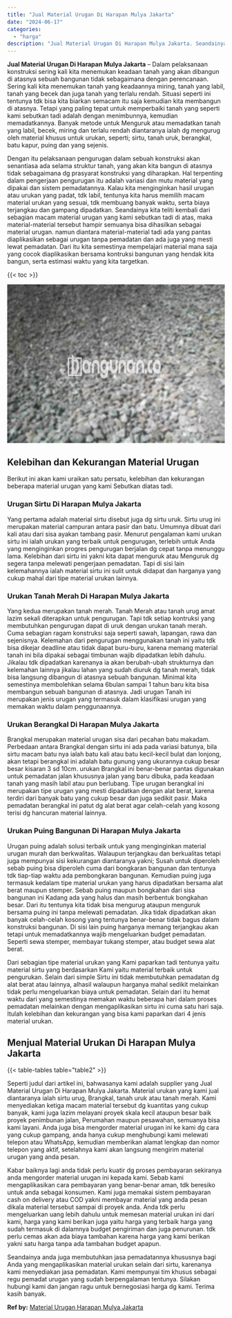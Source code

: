 ```yaml
---
title: "Jual Material Urugan Di Harapan Mulya Jakarta"
date: "2024-06-17"
categories: 
  - "harga"
description: "Jual Material Urugan Di Harapan Mulya Jakarta. Seandainya anda juga membutuhkan jasa pemadatannya khususnya bagi Anda yang mengaplikasikan material urukan se..."
---
```


**Jual Material Urugan Di Harapan Mulya Jakarta** – Dalam pelaksanaan konstruksi sering kali kita menemukan keadaan tanah yang akan dibangun di atasnya sebuah bangunan tidak sebagaimana dengan perencanaan. Sering kali kita menemukan tanah yang keadaannya miring, tanah yang labil, tanah yang becek dan juga tanah yang terlalu rendah. Situasi seperti ini tentunya tdk bisa kita biarkan semacam itu saja kemudian kita membangun di atasnya. Tetapi yang paling tepat untuk memperbaiki tanah yang seperti kami sebutkan tadi adalah dengan menimbunnya, kemudian memadatkannya. Banyak metode untuk Menguruk atau memadatkan tanah yang labil, becek, miring dan terlalu rendah diantaranya ialah dg mengurug oleh material khusus untuk urukan, seperti; sirtu, tanah uruk, berangkal, batu kapur, puing dan yang sejenis.

Dengan itu pelaksanaan pengurugan dalam sebuah konstruksi akan senantiasa ada selama struktur tanah, yang akan kita bangun di atasnya tidak sebagaimana dg prasyarat konstruksi yang diharapkan. Hal terpenting dalam pengerjaan pengurugan itu adalah variasi dan mutu material yang dipakai dan sistem pemadatannya. Kalau kita menginginkan hasil urugan atau urukan yang padat, tdk labil, tentunya kita harus memilih macam material urukan yang sesuai, tdk membuang banyak waktu, serta biaya terjangkau dan gampang dipadatkan. Seandainya kita teliti kembali dari sebagian macam material urugan yang kami sebutkan tadi di atas, maka material-material tersebut hampir semuanya bisa dihasilkan sebagai material urugan. namun diantara material-material tadi ada yang pantas diaplikasikan sebagai urugan tanpa pemadatan dan ada juga yang mesti lewat pemadatan. Dari itu kita semestinya mempelajari material mana saja yang cocok diaplikasikan bersama kontruksi bangunan yang hendak kita bangun, serta estimasi waktu yang kita targetkan.

{{< toc >}}

![Jual Material Urugan Di Harapan Mulya Jakarta](/images/jual-urugan-10.png)

## Kelebihan dan Kekurangan Material Urugan

Berikut ini akan kami uraikan satu persatu, kelebihan dan kekurangan beberapa material urugan yang kami Sebutkan diatas tadi.

### Urugan Sirtu Di Harapan Mulya Jakarta

Yang pertama adalah material sirtu disebut juga dg sirtu uruk. Sirtu urug ini merupakan material campuran antara pasir dan batu. Umumnya dibuat dari kali atau dari sisa ayakan tambang pasir. Menurut pengalaman kami urukan sirtu ini ialah urukan yang terbaik untuk pengurugan, terlebih untuk Anda yang menginginkan progres pengurugan berjalan dg cepat tanpa menunggu lama. Kelebihan dari sirtu ini yakni kita dapat menguruk atau Menguruk dg segera tanpa melewati pengerjaan pemadatan. Tapi di sisi lain kelemahannya ialah material sirtu ini sulit untuk didapat dan harganya yang cukup mahal dari tipe material urukan lainnya.

### Urukan Tanah Merah Di Harapan Mulya Jakarta

Yang kedua merupakan tanah merah. Tanah Merah atau tanah urug amat lazim sekali diterapkan untuk pengurugan. Tapi tdk setiap kontruksi yang membutuhkan pengurugan dapat di uruk dengan urukan tanah merah. Cuma sebagian ragam konstruksi saja seperti sawah, lapangan, rawa dan sejenisnya. Kelemahan dari pengurugan menggunakan tanah ini yaitu tdk bisa dikejar deadline atau tidak dapat buru-buru, karena memang material tanah ini bila dipakai sebagai timbunan wajib dipadatkan lebih dahulu. Jikalau tdk dipadatkan karenanya ia akan berubah-ubah strukturnya dan kelemahan lainnya jikalau lahan yang sudah diuruk dg tanah merah, tidak bisa langsung dibangun di atasnya sebuah bangunan. Minimal kita semestinya membolehkan selama 6bulan sampai 1 tahun baru kita bisa membangun sebuah bangunan di atasnya. Jadi urugan Tanah ini merupakan jenis urugan yang termasuk dalam klasifikasi urugan yang memakan waktu dalam penggunaannya.

### Urukan Berangkal Di Harapan Mulya Jakarta

Brangkal merupakan material urugan sisa dari pecahan batu makadam. Perbedaan antara Brangkal dengan sirtu ini ada pada variasi batunya, bila sirtu macam batu nya ialah batu kali atau batu kecil-kecil bulat dan lonjong, akan tetapi berangkal ini adalah batu gunung yang ukurannya cukup besar besar kisaran 3 sd 10cm. urukan Brangkal ini benar-benar pantas digunakan untuk pemadatan jalan khususnya jalan yang baru dibuka, pada keadaan tanah yang masih labil atau pun berlubang. Tipe urugan berangkal ini merupakan tipe urugan yang mesti dipadatkan dengan alat berat, karena terdiri dari banyak batu yang cukup besar dan juga sedikit pasir. Maka pemadatan berangkal ini patut dg alat berat agar celah-celah yang kosong terisi dg hancuran material lainnya.

### Urukan Puing Bangunan Di Harapan Mulya Jakarta

Urugan puing adalah solusi terbaik untuk yang menginginkan material urugan murah dan berkwalitas. Walaupun terjangkau dan berkualitas tetapi juga mempunyai sisi kekurangan diantaranya yakni; Susah untuk diperoleh sebab puing bisa diperoleh cuma dari bongkaran bangunan dan tentunya tdk tiap-tiap waktu ada pembongkaran bangunan. Kemudian puing juga termasuk kedalam tipe material urukan yang harus dipadatkan bersama alat berat maupun stemper. Sebab puing maupun bongkahan dari sisa bangunan ini Kadang ada yang halus dan masih berbentuk bongkahan besar. Dari itu tentunya kita tidak bisa mengurug ataupun menguruk bersama puing ini tanpa melewati pemadatan. Jika tidak dipadatkan akan banyak celah-celah kosong yang tentunya benar-benar tidak bagus dalam konstruksi bangunan. Di sisi lain puing harganya memang terjangkau akan tetapi untuk memadatkannya wajib mengeluarkan budget pemadatan. Seperti sewa stemper, membayar tukang stemper, atau budget sewa alat berat.

Dari sebagian tipe material urukan yang Kami paparkan tadi tentunya yaitu material sirtu yang berdasarkan Kami yaitu material terbaik untuk pengurukan. Selain dari simple Sirtu ini tidak membutuhkan pemadatan dg alat berat atau lainnya, alhasil walaupun harganya mahal sedikit melainkan tidak perlu mengeluarkan biaya untuk pemadatan. Selain dari itu hemat waktu dari yang semestinya memakan waktu beberapa hari dalam proses pemadatan melainkan dengan mengaplikasikan sirtu ini cuma satu hari saja. Itulah kelebihan dan kekurangan yang bisa kami paparkan dari 4 jenis material urukan.

## Menjual Material Urukan Di Harapan Mulya Jakarta

{{< table-tables table="table2" >}}

Seperti judul dari artikel ini, bahwasanya kami adalah supplier yang Jual Material Urugan Di Harapan Mulya Jakarta. Material urukan yang kami jual diantaranya ialah sirtu urug, Brangkal, tanah uruk atau tanah merah. Kami menyediakan ketiga macam material tersebut dg kuantitas yang cukup banyak, kami juga lazim melayani proyek skala kecil ataupun besar baik proyek penimbunan jalan, Perumahan maupun pesawahan, semuanya bisa kami layani. Anda juga bisa mengorder material urugan ini ke kami dg cara yang cukup gampang, anda hanya cukup menghubungi kami melewati telepon atau WhatsApp, kemudian memberikan alamat lengkap dan nomor telepon yang aktif, setelahnya kami akan langsung mengirim material urugan yang anda pesan.

Kabar baiknya lagi anda tidak perlu kuatir dg proses pembayaran sekiranya anda mengorder material urugan ini kepada kami. Sebab kami mengaplikasikan cara pembayaran yang benar-benar aman, tdk beresiko untuk anda sebagai konsumen. Kami juga memakai sistem pembayaran cash on delivery atau COD yakni membayar material yang anda pesan dikala material tersebut sampai di proyek anda. Anda tdk perlu mengeluarkan uang lebih dahulu untuk memesan material urukan ini dari kami, harga yang kami berikan juga yaitu harga yang terbaik harga yang sudah termasuk di dalamnya budget pengiriman dan juga penurunan. tdk perlu cemas akan ada biaya tambahan karena harga yang kami berikan yakni satu harga tanpa ada tambahan budget apapun.

Seandainya anda juga membutuhkan jasa pemadatannya khususnya bagi Anda yang mengaplikasikan material urukan selain dari sirtu, karenanya kami menyediakan jasa pemadatan. Kami mempunyai tim khusus sebagai regu pemadat urugan yang sudah berpengalaman tentunya. Silakan hubungi kami dan jangan ragu untuk bernegosiasi harga dg kami. Terima kasih banyak.

**Ref by:** [Material Urugan Harapan Mulya Jakarta](https://id.wikipedia.org/wiki/Material)
